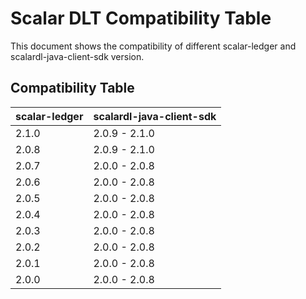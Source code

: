 # Scalar DLT Compatibility Table

This document shows the compatibility of different scalar-ledger and scalardl-java-client-sdk version.

## Compatibility Table
scalar-ledger | scalardl-java-client-sdk    |
--------------|-----------------------------|
2.1.0         |2.0.9 - 2.1.0                |
2.0.8         |2.0.9 - 2.1.0                |
2.0.7         |2.0.0 - 2.0.8                |
2.0.6         |2.0.0 - 2.0.8                |
2.0.5         |2.0.0 - 2.0.8                |
2.0.4         |2.0.0 - 2.0.8                |
2.0.3         |2.0.0 - 2.0.8                |
2.0.2         |2.0.0 - 2.0.8                |
2.0.1         |2.0.0 - 2.0.8                |
2.0.0         |2.0.0 - 2.0.8                |